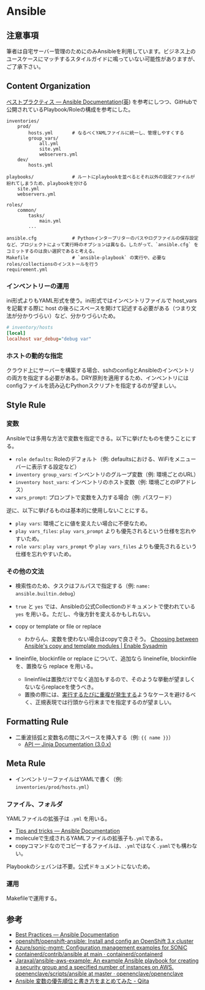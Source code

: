 # Ansible

## 注意事項

筆者は自宅サーバー管理のためにのみAnsibleを利用しています。ビジネス上のユースケースにマッチするスタイルガイドに鳴っていない可能性がありますが、ご了承下さい。

## Content Organization

[ベストプラクティス — Ansible Documentation](https://docs.ansible.com/ansible/2.9_ja/user_guide/playbooks_best_practices.html)([英](https://docs.ansible.com/ansible/2.8/user_guide/playbooks_best_practices.html)) を参考にしつつ、GitHubで公開されているPlaybook/Roleの構成を参考にした。

```
inventories/
    prod/
        hosts.yml       # なるべくYAMLファイルに統一し、管理しやすくする
        group_vars/
            all.yml
            site.yml
            webservers.yml
    dev/
        hosts.yml

playbooks/              # ルートにplaybookを並べるとそれ以外の設定ファイルが紛れてしまうため、playbookを分ける
    site.yml
    webservers.yml

roles/
    common/
        tasks/
            main.yml
        ...

ansible.cfg             # Pythonインタープリターのパスやログファイルの保存設定など、プロジェクトによって実行時のオプションは異なる。したがって、`ansible.cfg` をコミットするのは良い選択であると考える。
Makefile                # `ansible-playbook` の実行や、必要なroles/collectionsのインストールを行う
requirement.yml
```

### インベントリーの運用

ini形式よりもYAML形式を使う。ini形式ではインベントリファイルで host_vars を記載する際に host の後ろにスペースを開けて記述する必要がある（つまり文法が分かりづらい）など、分かりづらいため。

```ini
# inventory/hosts
[local]
localhost var_debug="debug var"
```

### ホストの動的な指定

クラウド上にサーバーを構築する場合、sshのconfigとAnsibleのインベントリの両方を指定する必要がある。DRY原則を適用するため、インベントリにはconfigファイルを読み込むPythonスクリプトを指定するのが望ましい。

## Style Rule

### 変数

Ansibleでは多用な方法で変数を指定できる。以下に挙げたものを使うことにする。

- `role defaults`: Roleのデフォルト（例: defaultsにおける、WiFiをメニューバーに表示する設定など）
- `inventory group_vars`: インベントリのグループ変数（例: 環境ごとのURL）
- `inventory host_vars`: インベントリのホスト変数（例: 環境ごとのIPアドレス）
- `vars_prompt`: プロンプトで変数を入力する場合（例: パスワード）

逆に、以下に挙げるものは基本的に使用しないことにする。

- `play vars`: 環境ごとに値を変えたい場合に不便なため。
- `play vars_files`: `play vars_prompt` よりも優先されるという仕様を忘れやすいため。
- `role vars`: `play vars_prompt` や `play vars_files` よりも優先されるという仕様を忘れやすいため。

### その他の文法

- 検索性のため、タスクはフルパスで指定する（例: `name: ansible.builtin.debug`）
- `true` と `yes` では、Ansibleの公式Collectionのドキュメントで使われている`yes` を用いる。ただし、今後方針を変えるかもしれない。

- copy or template or file or replace
  - わからん、変数を使わない場合はcopyで良さそう。
[Choosing between Ansible's copy and template modules \| Enable Sysadmin](https://www.redhat.com/sysadmin/ansibles-copy-template-modules)

- lineinfile, blockinfile or replace について、追加なら lineinefile, blockinfile を、置換なら replace を用いる。
  - lineinfileは置換だけでなく追加もするので、そのような挙動が望ましくないならreplaceを使うべき。
  - 置換の際には、[実行するたびに重複が発生する](https://logmi.jp/tech/articles/325477)ようなケースを避けるべく、正規表現では行頭から行末までを指定するのが望ましい。

## Formatting Rule

- 二重波括弧と変数名の間にスペースを挿入する（例: `{{ name }}`）
  - [API — Jinja Documentation \(3\.0\.x\)](https://jinja.palletsprojects.com/en/3.0.x/api/#basics)

## Meta Rule

- インベントリーファイルはYAMLで書く（例: `inventories/prod/hosts.yml`）

### ファイル、フォルダ

YAMLファイルの拡張子は `.yml` を用いる。

- [Tips and tricks — Ansible Documentation](https://docs.ansible.com/ansible/latest/user_guide/playbooks_best_practices.html)
- moleculeで生成されるYAMLファイルの拡張子も`.yml`である。
- copyコマンドなのでコピーするファイルは、`.yml`ではなく`.yaml`でも構わない。

Playbookのシェバンは不要。公式ドキュメントにないため。

### 運用

Makefileで運用する。

## 参考

- [Best Practices — Ansible Documentation](https://docs.ansible.com/ansible/2.8/user_guide/playbooks_best_practices.html)
- [openshift/openshift\-ansible: Install and config an OpenShift 3\.x cluster](https://github.com/openshift/openshift-ansible)
- [Azure/sonic\-mgmt: Configuration management examples for SONiC](https://github.com/Azure/sonic-mgmt)
- [containerd/contrib/ansible at main · containerd/containerd](https://github.com/containerd/containerd/tree/main/contrib/ansible)
- [Jaraxal/ansible\-aws\-example: An example Ansible playbook for creating a security group and a specified number of instances on AWS\.](https://github.com/Jaraxal/ansible-aws-example)
[openenclave/scripts/ansible at master · openenclave/openenclave](https://github.com/openenclave/openenclave/tree/master/scripts/ansible)
- [Ansible 変数の優先順位と書き方をまとめてみた \- Qiita](https://qiita.com/answer_d/items/b8a87aff8762527fb319#06-inventory-group_vars)
